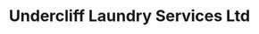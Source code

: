 ---
title: "Undercliff Laundry Services Ltd"
url: /felixstowe/undercliff-laundry-services-ltd/
shop: laundry
---
